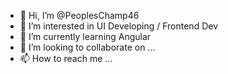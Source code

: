 - 👋 Hi, I’m @PeoplesChamp46
- 👀 I’m interested in UI Developing / Frontend Dev
- 🌱 I’m currently learning Angular
- 💞️ I’m looking to collaborate on ...
- 📫 How to reach me ...

<!---
PeoplesChamp46/PeoplesChamp46 is a ✨ special ✨ repository because its `README.md` (this file) appears on your GitHub profile.
You can click the Preview link to take a look at your changes.
--->
